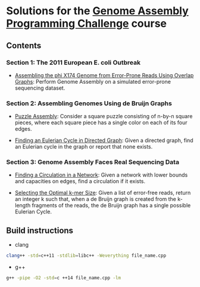 # Solutions for the [Genome Assembly Programming Challenge](https://www.coursera.org/learn/assembling-genomes?specialization=data-structures-algorithms) course

## Contents

### Section 1: The 2011 European E. coli Outbreak

* [Assembling the phi X174 Genome from Error-Prone Reads Using Overlap Graphs](https://github.com/olpotkin/ds_and_algos_modern_cpp/blob/master/06-assembling-genomes/week1/phi-x174-error-prone-reads.cpp):
   Perform Genome Assembly on a simulated error-prone sequencing dataset.

### Section 2: Assembling Genomes Using de Bruijn Graphs

* [Puzzle Assembly](https://github.com/olpotkin/ds_and_algos_modern_cpp/blob/master/06-assembling-genomes/week2/01-puzzle-assemply.cpp):
   Consider a square puzzle consisting of n-by-n square pieces, where each square piece has a single color on each of its four edges.

* [Finding an Eulerian Cycle in Directed Graph](https://github.com/olpotkin/ds_and_algos_modern_cpp/blob/master/06-assembling-genomes/week2/02-eulerian-cycle.cpp):
   Given a directed graph, find an Eulerian cycle in the graph or report that none exists.

### Section 3: Genome Assembly Faces Real Sequencing Data

* [Finding a Circulation in a Network](https://github.com/olpotkin/ds_and_algos_modern_cpp/blob/master/06-assembling-genomes/week3/01-circulation.cpp):
   Given a network with lower bounds and capacities on edges, find a circulation if it exists.

* [Selecting the Optimal k-mer Size](https://github.com/olpotkin/ds_and_algos_modern_cpp/blob/master/06-assembling-genomes/week3/02-optimal-kmer-size.cpp):
   Given a list of error-free reads, return an integer k such that, when a de Bruijn graph is created from the k-length fragments of the reads, the de Bruijn graph has a single possible Eulerian Cycle.

## Build instructions

* clang

```bash
clang++ -std=c++11 -stdlib=libc++ -Weverything file_name.cpp
```

* g++

```bash
g++ -pipe -O2 -std=c ++14 file_name.cpp -lm
```
